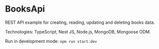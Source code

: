 # BooksApi    
REST API example for creating, reading, updating and deleting books data.   
    
Technologies: TypeScript, Nest JS, Node.js, MongoDB, Mongoose ODM.    
     
Run in development mode: `npm run start:dev`     
